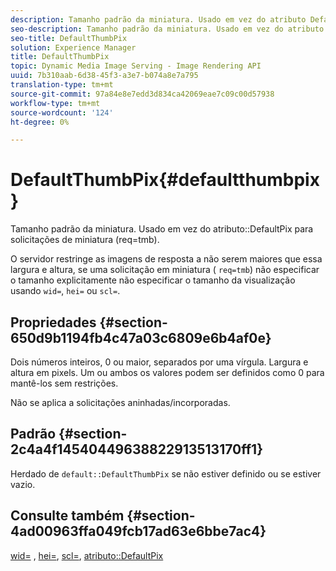```yaml
---
description: Tamanho padrão da miniatura. Usado em vez do atributo DefaultPix para solicitações de miniatura (req=tmb).
seo-description: Tamanho padrão da miniatura. Usado em vez do atributo DefaultPix para solicitações de miniatura (req=tmb).
seo-title: DefaultThumbPix
solution: Experience Manager
title: DefaultThumbPix
topic: Dynamic Media Image Serving - Image Rendering API
uuid: 7b310aab-6d38-45f3-a3e7-b074a8e7a795
translation-type: tm+mt
source-git-commit: 97a84e8e7edd3d834ca42069eae7c09c00d57938
workflow-type: tm+mt
source-wordcount: '124'
ht-degree: 0%

---
```



# DefaultThumbPix{#defaultthumbpix}

Tamanho padrão da miniatura. Usado em vez do atributo::DefaultPix para solicitações de miniatura (req=tmb).

O servidor restringe as imagens de resposta a não serem maiores que essa largura e altura, se uma solicitação em miniatura ( `req=tmb`) não especificar o tamanho explicitamente não especificar o tamanho da visualização usando `wid=`, `hei=` ou `scl=`.

## Propriedades {#section-650d9b1194fb4c47a03c6809e6b4af0e}

Dois números inteiros, 0 ou maior, separados por uma vírgula. Largura e altura em pixels. Um ou ambos os valores podem ser definidos como 0 para mantê-los sem restrições.

Não se aplica a solicitações aninhadas/incorporadas.

## Padrão {#section-2c4a4f14540449638822913513170ff1}

Herdado de `default::DefaultThumbPix` se não estiver definido ou se estiver vazio.

## Consulte também {#section-4ad00963ffa049fcb17ad63e6bbe7ac4}

[wid=](../../../../../is-api/http-ref/image-serving-api-ref/c-http-protocol-reference/c-command-reference/r-is-http-wid.md#reference-bfeadcb67bf4485f851eb21345527e47) ,  [hei=](../../../../../is-api/http-ref/image-serving-api-ref/c-http-protocol-reference/c-command-reference/r-is-http-hei.md#reference-6d6f556ccc0e4b98a815e8a5c1944a96),  [scl=](../../../../../is-api/http-ref/image-serving-api-ref/c-http-protocol-reference/c-command-reference/r-scl.md#reference-b2a74e493d0d407e98fe350551ba3fcc),  [atributo::DefaultPix](../../../../../is-api/image-catalog/image-serving-api-ref/c-image-catalog-reference/c-attributes-reference/r-defaultpix.md#reference-996b2c22b30f4fd9b970c84063306df1)
